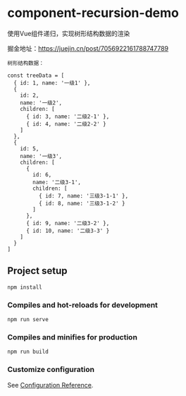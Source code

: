 # component-recursion-demo
使用Vue组件递归，实现树形结构数据的渲染

掘金地址：https://juejin.cn/post/7056922161788747789

```
树形结构数据：

const treeData = [
  { id: 1, name: '一级1' },
  {
    id: 2,
    name: '一级2',
    children: [
      { id: 3, name: '二级2-1' },
      { id: 4, name: '二级2-2' }
    ]
  },
  {
    id: 5,
    name: '一级3',
    children: [
      {
        id: 6,
        name: '二级3-1',
        children: [
          { id: 7, name: '三级3-1-1' },
          { id: 8, name: '三级3-1-2' }
        ]
      },
      { id: 9, name: '二级3-2' },
      { id: 10, name: '二级3-3' }
    ]
  }
]
```

## Project setup

```
npm install
```

### Compiles and hot-reloads for development
```
npm run serve
```

### Compiles and minifies for production
```
npm run build
```

### Customize configuration
See [Configuration Reference](https://cli.vuejs.org/config/).
